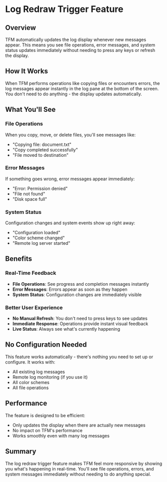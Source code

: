 # Log Redraw Trigger Feature

## Overview

TFM automatically updates the log display whenever new messages appear. This means you see file operations, error messages, and system status updates immediately without needing to press any keys or refresh the display.

## How It Works

When TFM performs operations like copying files or encounters errors, the log messages appear instantly in the log pane at the bottom of the screen. You don't need to do anything - the display updates automatically.



## What You'll See

### File Operations
When you copy, move, or delete files, you'll see messages like:
- "Copying file: document.txt"
- "Copy completed successfully"
- "File moved to destination"

### Error Messages
If something goes wrong, error messages appear immediately:
- "Error: Permission denied"
- "File not found"
- "Disk space full"

### System Status
Configuration changes and system events show up right away:
- "Configuration loaded"
- "Color scheme changed"
- "Remote log server started"

## Benefits

### Real-Time Feedback
- **File Operations**: See progress and completion messages instantly
- **Error Messages**: Errors appear as soon as they happen
- **System Status**: Configuration changes are immediately visible

### Better User Experience
- **No Manual Refresh**: You don't need to press keys to see updates
- **Immediate Response**: Operations provide instant visual feedback
- **Live Status**: Always see what's currently happening

## No Configuration Needed

This feature works automatically - there's nothing you need to set up or configure. It works with:
- All existing log messages
- Remote log monitoring (if you use it)
- All color schemes
- All file operations

## Performance

The feature is designed to be efficient:
- Only updates the display when there are actually new messages
- No impact on TFM's performance
- Works smoothly even with many log messages

## Summary

The log redraw trigger feature makes TFM feel more responsive by showing you what's happening in real-time. You'll see file operations, errors, and system messages immediately without needing to do anything special.